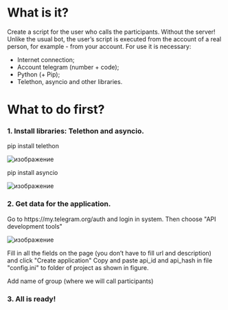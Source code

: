 # What is it?
Create a script for the user who calls the participants. Without the server! Unlike the usual bot, the user’s script is executed from the account of a real person, for example - from your account.
For use it is necessary: 
- Internet connection; 
- Account telegram (number + code); 
- Python (+ Pip); 
- Telethon, asyncio and other libraries.

# What to do first?
<h3>1. Install libraries: Telethon and asyncio.</h3>

pip install telethon

![изображение](https://user-images.githubusercontent.com/77580844/133887874-d0ba39c4-b1c9-4ade-bd60-ebe83292e892.png)

pip install asyncio

![изображение](https://user-images.githubusercontent.com/77580844/133887917-15d0c612-6333-408f-ba25-a418d1005c21.png)

<h3>2. Get data for the application.</h3>
Go to https://my.telegram.org/auth and login in system. Then choose "API development tools"

![изображение](https://user-images.githubusercontent.com/77580844/133888361-98520b22-2a37-47a5-9015-5ee710a7c8a3.png)

Fill in all the fields on the page (you don’t have to fill url and description) and click "Create application"
Copy and paste api_id and api_hash in file "config.ini" to folder of project as shown in figure.

Add name of group (where we will call participants)

<h3>3. All is ready!</h3>
